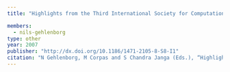```yaml
---
title: "Highlights from the Third International Society for Computational Biology (ISCB) Student Council Symposium at the Fifteenth Annual International Conference on Intelligent Systems for Molecular Biology (ISMB)"

members:
  - nils-gehlenborg
type: other
year: 2007
publisher: "http://dx.doi.org/10.1186/1471-2105-8-S8-I1"
citation: "N Gehlenborg, M Corpas and S Chandra Janga (Eds.), “Highlights from the Third International Society for Computational Biology (ISCB) Student Council Symposium at the Fifteenth Annual International Conference on Intelligent Systems for Molecular Biology (ISMB)“, *BMC Bioinformatics* **8**(Suppl 8):I1 (2007)."
---
```

